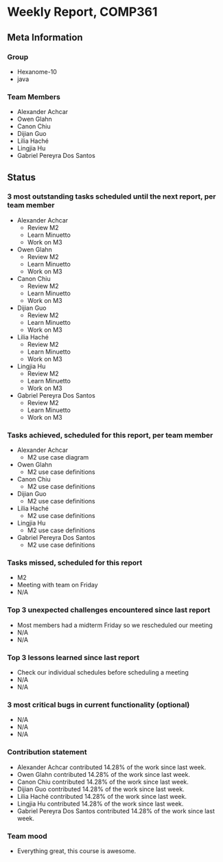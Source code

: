 # Weekly Report, COMP361

## Meta Information

### Group

 * Hexanome-10
 * java

### Team Members

 * Alexander Achcar
 * Owen Glahn
 * Canon Chiu
 * Dijian Guo
 * Lilia Haché
 * Lingjia Hu 
 * Gabriel Pereyra Dos Santos

## Status

### 3 most outstanding tasks scheduled until the next report, per team member

 * Alexander Achcar
   * Review M2
   * Learn Minuetto
   * Work on M3
 * Owen Glahn
   * Review M2
   * Learn Minuetto
   * Work on M3
 * Canon Chiu
   * Review M2
   * Learn Minuetto
   * Work on M3
 * Dijian Guo
   * Review M2
   * Learn Minuetto
   * Work on M3
 * Lilia Haché
   * Review M2
   * Learn Minuetto
   * Work on M3
 * Lingjia Hu
   * Review M2
   * Learn Minuetto
   * Work on M3
 * Gabriel Pereyra Dos Santos
   * Review M2
   * Learn Minuetto
   * Work on M3

### Tasks achieved, scheduled for this report, per team member

 * Alexander Achcar
   * M2 use case diagram
 * Owen Glahn
   * M2 use case definitions
 * Canon Chiu
   * M2 use case definitions
 * Dijian Guo
   * M2 use case definitions
 * Lilia Haché
   * M2 use case definitions
 * Lingjia Hu
   * M2 use case definitions
 * Gabriel Pereyra Dos Santos
   * M2 use case definitions


### Tasks missed, scheduled for this report

 * M2
 * Meeting with team on Friday
 * N/A

### Top 3 unexpected challenges encountered since last report

 * Most members had a midterm Friday so we rescheduled our meeting
 * N/A
 * N/A

### Top 3 lessons learned since last report

 * Check our individual schedules before scheduling a meeting
 * N/A
 * N/A

### 3 most critical bugs in current functionality (optional)

 * N/A
 * N/A
 * N/A

### Contribution statement

 * Alexander Achcar contributed 14.28% of the work since last week.
 * Owen Glahn contributed 14.28% of the work since last week.
 * Canon Chiu contributed 14.28% of the work since last week.
 * Dijian Guo contributed 14.28% of the work since last week.
 * Lilia Haché contributed 14.28% of the work since last week.
 * Lingjia Hu contributed 14.28% of the work since last week.
 * Gabriel Pereyra Dos Santos contributed 14.28% of the work since last week.

### Team mood

 * Everything great, this course is awesome.
